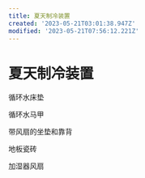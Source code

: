 ```yaml
---
title: 夏天制冷装置
created: '2023-05-21T03:01:38.947Z'
modified: '2023-05-21T07:56:12.221Z'
---
```


# 夏天制冷装置

循环水床垫

循环水马甲

带风扇的坐垫和靠背

地板瓷砖

加湿器风扇
